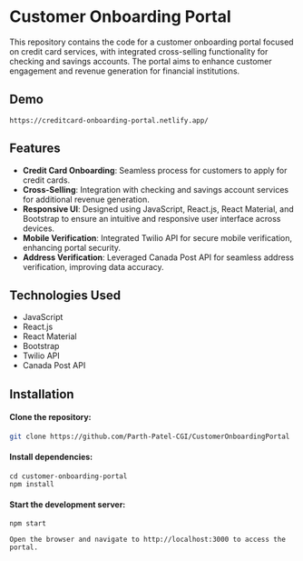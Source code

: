 # Customer Onboarding Portal

This repository contains the code for a customer onboarding portal focused on credit card services, with integrated cross-selling functionality for checking and savings accounts. The portal aims to enhance customer engagement and revenue generation for financial institutions.

## Demo
```
https://creditcard-onboarding-portal.netlify.app/
```
## Features

- **Credit Card Onboarding**: Seamless process for customers to apply for credit cards.
- **Cross-Selling**: Integration with checking and savings account services for additional revenue generation.
- **Responsive UI**: Designed using JavaScript, React.js, React Material, and Bootstrap to ensure an intuitive and responsive user interface across devices.
- **Mobile Verification**: Integrated Twilio API for secure mobile verification, enhancing portal security.
- **Address Verification**: Leveraged Canada Post API for seamless address verification, improving data accuracy.

## Technologies Used

- JavaScript
- React.js
- React Material
- Bootstrap
- Twilio API
- Canada Post API

## Installation

#### Clone the repository:

```bash
git clone https://github.com/Parth-Patel-CGI/CustomerOnboardingPortal

```
#### Install dependencies:

```
cd customer-onboarding-portal
npm install
```

#### Start the development server:
```
npm start

Open the browser and navigate to http://localhost:3000 to access the portal.
```
